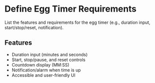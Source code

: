 # Define Egg Timer Requirements

List the features and requirements for the egg timer (e.g., duration input, start/stop/reset, notification).

## Features
- Duration input (minutes and seconds)
- Start, stop/pause, and reset controls
- Countdown display (MM:SS)
- Notification/alarm when time is up
- Accessible and user-friendly UI

